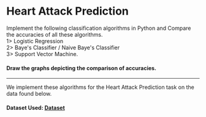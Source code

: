 # Heart Attack Prediction
Implement the following classification algorithms in Python and Compare the accuracies of all these algorithms.  
1> Logistic Regression  
2> Baye's Classifier / Naive Baye's Classifier  
3> Support Vector Machine. 
#### Draw the graphs depicting the comparison of accuracies.
<hr/>

We implement these algorithms for the Heart Attack Prediction task on the data found below.

#### Dataset Used: [Dataset](https://www.kaggle.com/datasets/rashikrahmanpritom/heart-attack-analysis-prediction-dataset "Kaggle Dataset")



